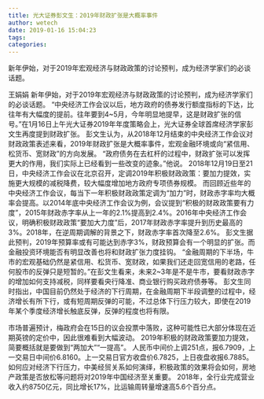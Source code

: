 ```yaml
---
title: 光大证券彭文生：2019年财政扩张是大概率事件
author: wetech
date: 2019-01-16 15:04:23
tags: 
categories: 
---
```

新年伊始，对于2019年宏观经济与财政政策的讨论预判，成为经济学家们的必谈话题。
<!-- more -->
王娟娟
新年伊始，对于2019年宏观经济与财政政策的讨论预判，成为经济学家们的必谈话题。
“中央经济工作会议以后，地方政府的债券发行额度指标的下达，比往年有大幅度的提前。往年要到4~5月，今年明显地提早，这是财政扩张的信号。”在1月16日上午光大证券2019年年度策略会上，光大证券全球首席经济学家彭文生再度提到财政扩张。
彭文生认为，从2018年12月结束的中央经济工作会议对财政政策表述来看，2019年财政扩张是大概率事件，宏观金融环境或向“紧信用、松货币、宽财政”的方向发展。
“政府债务在去杠杆的过程中，财政扩张可以发挥更大的作用，我们实际上已经看到一些改变的迹象。”他说。
2018年12月19日至21日，中央经济工作会议在北京召开，定调2019年积极财政政策：要加力提效，实施更大规模的减税降费，较大幅度增加地方政府专项债券规模。
而回顾近些年的中央经济工作会议，每当下一年积极财政政策定调为“加力”时，财政赤字率均大概率会提高。以2014年底中央经济工作会议为例，会议提到“积极的财政政策要有力度”，2015年财政赤字率从上一年的2.1%提高到2.4%。2016年中央经济工作会议，明确积极财政政策“要加大力度”后，2017年财政赤字率提升到历史最高的3%。2018年，在逆周期调解的背景之下，财政赤字率首次降至2.6%。
彭文生据此预判，2019年预算率或有可能达到赤字3%，财政预算会有一个明显的扩张。而金融投资环境能否有明显改善也将和财政扩张力度挂钩。
“金融周期的下半场，牛市的宏观基础仍然是紧信用、松货币、宽财政，如果我们还走回宽信用的老路，任何股市的反弹只是短暂的。”在彭文生看来，未来2~3年是不是牛市，要看财政赤字的增加如何支持减税，同样要看央行降准、商业银行购买政府债券等。
彭文生同时指出，中国目前仍然处于经济的下行周期，在金融周期下半段调整的过程中，经济增长有所下行，或有短周期反弹的可能，不过总体下行压力较大，即使在2019年某个季度经济增长触底反弹，反弹的程度也将有限。
 
 
市场普遍预计，梅政府会在15日的议会投票中落败，这种可能性已大部分体现在近期英镑的定价中，因此很难看到大幅波动。
2019年积极的财政政策要加力提效，简要概括就是要做到“两加大”“一提高”。
人民币中间价上调251点，报6.7909，上一交易日中间价6.8160。上一交易日官方收盘价6.7825，上日夜盘收报6.7885。
如何应对经济下行压力，中美经贸关系如何演绎，积极政策的效果将会如何，房地产政策是否放松等问题将对2019年中国经济至关重要。
2018年，全行业完成营业收入约8750亿元，同比增长17%，比运输周转量增速高5.6个百分点。
